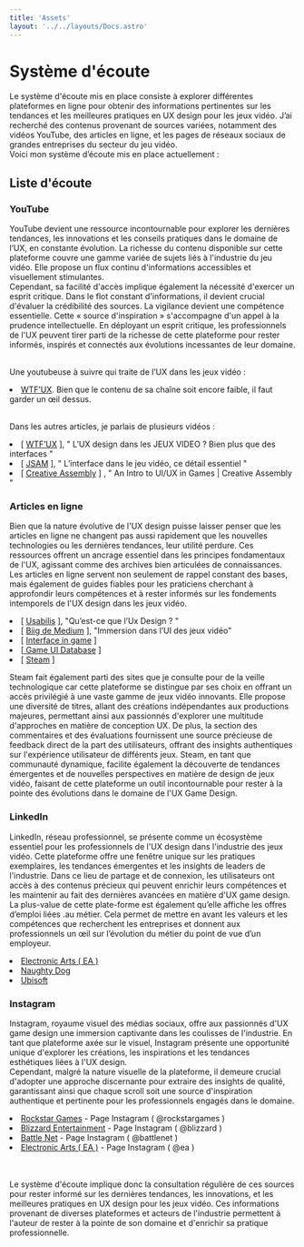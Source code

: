 ```yaml
---
title: 'Assets'
layout: '../../layouts/Docs.astro'
---
```


# Système d'écoute

Le système d'écoute mis en place consiste à explorer différentes plateformes en ligne pour obtenir des informations pertinentes sur les tendances et les meilleures pratiques en UX design pour les jeux vidéo. J’ai recherché des contenus provenant de sources variées, notamment des vidéos YouTube, des articles en ligne, et les pages de réseaux sociaux de grandes entreprises du secteur du jeu vidéo.
<br>Voici mon système d’écoute mis en place actuellement :

<h2>Liste d'écoute</h2>

### YouTube

YouTube devient une ressource incontournable pour explorer les dernières tendances, les innovations et les conseils pratiques dans le domaine de l’UX, en constante évolution. La richesse du contenu disponible sur cette plateforme couvre une gamme variée de sujets liés à l'industrie du jeu vidéo. Elle propose un flux continu d'informations accessibles et visuellement stimulantes.
<br>Cependant, sa facilité d'accès implique également la nécessité d'exercer un esprit critique. Dans le flot constant d'informations, il devient crucial d'évaluer la crédibilité des sources. La vigilance devient une compétence essentielle.
Cette « source d'inspiration » s'accompagne d'un appel à la prudence intellectuelle. En déployant un esprit critique, les professionnels de l'UX peuvent tirer parti de la richesse de cette plateforme pour rester informés, inspirés et connectés aux évolutions incessantes de leur domaine.

<br>Une youtubeuse à suivre qui traite de l’UX dans les jeux vidéo :
<li><a href="https://www.youtube.com/@WTFUX23" target="_blank">WTF’UX</a>. Bien que le contenu de sa chaîne soit encore faible, il faut garder un œil dessus.</li>

<br>Dans les autres articles, je parlais de plusieurs vidéos :
<li>[ <a href='https://www.youtube.com/watch?v=riMDrPv19Z8'target="_blank">WTF’UX</a> ], " L’UX design dans les JEUX VIDEO ? Bien plus que des interfaces " </li>
<li>[ <a href='https://www.youtube.com/watch?v=z13iiDRxLto&t=127s' target="_blank">JSAM</a> ], " L’interface dans le jeu vidéo, ce détail essentiel " </li>
<li>[ <a href=' https://www.youtube.com/watch?v=p7SlpT2GFGs' target="_blank">Creative Assembly</a> ] , " An Intro to UI/UX in Games | Creative Assembly " </li>

### Articles en ligne

Bien que la nature évolutive de l'UX design puisse laisser penser que les articles en ligne ne changent pas aussi rapidement que les nouvelles technologies ou les dernières tendances, leur utilité perdure. Ces ressources offrent un ancrage essentiel dans les principes fondamentaux de l'UX, agissant comme des archives bien articulées de connaissances. Les articles en ligne servent non seulement de rappel constant des bases, mais également de guides fiables pour les praticiens cherchant à approfondir leurs compétences et à rester informés sur les fondements intemporels de l'UX design dans les jeux vidéo.

<li>[ <a href="https://www.usabilis.com/ux-design/ " target="_blank">Usabilis</a> ], "Qu’est-ce que l’Ux Design ? "</li>
<li>[ <a href="https://medium.com/@BiigDigital/immersion-dans-lui-des-jeux-vid%C3%A9o-9a3ccfda2aab"target="_blank">Biig de Medium</a> ], "Immersion dans l’UI des jeux vidéo"</li>
<li>[ <a href="https://interfaceingame.com"target="_blank">Interface in game</a> ]</li>
<li>[<a href="https://www.gameuidatabase.com" target="_blank"> Game UI Database</a> ]</li>
<li>[ <a href="https://store.steampowered.com/"target="_blank">Steam</a> ]</li>

Steam fait également parti des sites que je consulte pour de la veille technologique car cette plateforme se distingue par ses choix en offrant un accès privilégié à une vaste gamme de jeux vidéo innovants. Elle propose une diversité de titres, allant des créations indépendantes aux productions majeures, permettant ainsi aux passionnés d'explorer une multitude d'approches en matière de conception UX. De plus, la section des commentaires et des évaluations fournissent une source précieuse de feedback direct de la part des utilisateurs, offrant des insights authentiques sur l'expérience utilisateur de différents jeux. Steam, en tant que communauté dynamique, facilite également la découverte de tendances émergentes et de nouvelles perspectives en matière de design de jeux vidéo, faisant de cette plateforme un outil incontournable pour rester à la pointe des évolutions dans le domaine de l'UX Game Design.

### LinkedIn

LinkedIn, réseau professionnel, se présente comme un écosystème essentiel pour les professionnels de l'UX design dans l'industrie des jeux vidéo. Cette plateforme offre une fenêtre unique sur les pratiques exemplaires, les tendances émergentes et les insights de leaders de l'industrie. Dans ce lieu de partage et de connexion, les utilisateurs ont accès à des contenus précieux qui peuvent enrichir leurs compétences et les maintenir au fait des dernières avancées en matière d'UX game design. La plus-value de cette plate-forme est également qu’elle affiche les offres d’emploi liées .au métier. Cela permet de mettre en avant les valeurs et les compétences que recherchent les entreprises et donnent aux professionnels un œil sur l’évolution du métier du point de vue d’un employeur.

<li><a href="https://www.linkedin.com/company/electronic-arts/"target="_blank">Electronic Arts ( EA )</a></li>
<li><a href="https://www.linkedin.com/company/naughty-dog/" target="_blank">Naughty Dog</a></li>
<li><a href="https://www.linkedin.com/company/ubisoft/"target="_blank">Ubisoft</a></li>

### Instagram

Instagram, royaume visuel des médias sociaux, offre aux passionnés d'UX game design une immersion captivante dans les coulisses de l'industrie. En tant que plateforme axée sur le visuel, Instagram présente une opportunité unique d'explorer les créations, les inspirations et les tendances esthétiques liées à l'UX design. 
<br>Cependant, malgré la nature visuelle de la plateforme, il demeure crucial d'adopter une approche discernante pour extraire des insights de qualité, garantissant ainsi que chaque scroll soit une source d'inspiration authentique et pertinente pour les professionnels engagés dans le domaine.

<li><a href="https://www.instagram.com/rockstargames/"target="_blank">Rockstar Games</a> - Page Instagram ( @rockstargames )</li>
<li><a href="https://www.instagram.com/blizzard/"target="_blank">Blizzard Entertainment</a> - Page Instagram ( @blizzard )</li>
<li><a href="https://www.instagram.com/battlenet/"target="_blank">Battle Net</a> - Page Instagram ( @battlenet )</li>
<li><a href="https://www.instagram.com/ea/"target="_blank">Electronic Arts ( EA )</a> - Page Instagram ( @ea )</li>

<br><br>
Le système d'écoute implique donc la consultation régulière de ces sources pour rester informé sur les dernières tendances, les innovations, et les meilleures pratiques en UX design pour les jeux vidéo. Ces informations provenant de diverses plateformes et acteurs de l'industrie permettent à l'auteur de rester à la pointe de son domaine et d'enrichir sa pratique professionnelle.
